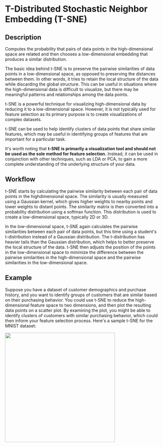 # T-Distributed Stochastic Neighbor Embedding (T-SNE)

## Description

Computes the probability that pairs of data points in the high-dimensional space are related and then chooses a low-dimensional embedding that produces a similar distribution.

The basic idea behind t-SNE is to preserve the pairwise similarities of data points in a low-dimensional space, as opposed to preserving the distances between them. In other words, it tries to retain the local structure of the data while discarding the global structure. This can be useful in situations where the high-dimensional data is difficult to visualize, but there may be meaningful patterns and relationships among the data points.

t-SNE is a powerful technique for visualizing high-dimensional data by reducing it to a low-dimensional space. However, it is not typically used for feature selection as its primary purpose is to create visualizations of complex datasets.

t-SNE can be used to help identify clusters of data points that share similar features, which may be useful in identifying groups of features that are important for a particular task.

It's worth noting that **t-SNE is primarily a visualization tool and should not be used as the sole method for feature selection.** Instead, it can be used in conjunction with other techniques, such as LDA or PCA, to gain a more complete understanding of the underlying structure of your data.

## Workflow

t-SNE starts by calculating the pairwise similarity between each pair of data points in the highdimensional space. The similarity is usually measured using a Gaussian kernel, which gives higher weights to nearby points and lower weights to distant points. The similarity matrix is then converted into a probability distribution using a softmax function. This distribution is used to create a low-dimensional space, typically 2D or 3D.

In the low-dimensional space, t-SNE again calculates the pairwise similarities between each pair of data points, but this time using a student's t-distribution instead of a Gaussian distribution. The t-distribution has heavier tails than the Gaussian distribution, which helps to better preserve the local structure of the data. t-SNE then adjusts the position of the points in the low-dimensional space to minimize the difference between the pairwise similarities in the high-dimensional space and the pairwise similarities in the low-dimensional space.

## Example

Suppose you have a dataset of customer demographics and purchase history, and you want to identify groups of customers that are similar based on their purchasing behavior. You could use t-SNE to reduce the high-dimensional feature space to two dimensions, and then plot the resulting data points on a scatter plot. By examining the plot, you might be able to identify clusters of customers with similar purchasing behavior, which could then inform your feature selection process. Here's a sample t-SNE for the MNIST dataset:

<img src="image1.jpg" style="width:3.7583in" />
